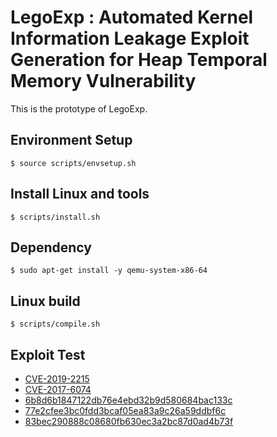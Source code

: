# LegoExp : Automated Kernel Information Leakage Exploit Generation for Heap Temporal Memory Vulnerability

This is the prototype of LegoExp.

## Environment Setup

```
$ source scripts/envsetup.sh
```

## Install Linux and tools

```
$ scripts/install.sh
```

## Dependency

```
$ sudo apt-get install -y qemu-system-x86-64
```

## Linux build

```
$ scripts/compile.sh
```

## Exploit Test

- [CVE-2019-2215](https://github.com/LegoExploit/LegoExp/tree/main/CVE-2019-2215)
- [CVE-2017-6074](https://github.com/LegoExploit/LegoExp/tree/main/CVE-2017-6074)
- [6b8d6b1847122db76e4ebd32b9d580684bac133c](https://github.com/LegoExploit/LegoExp/tree/main/6b8d6b)
- [77e2cfee3bc0fdd3bcaf05ea83a9c26a59ddbf6c](https://github.com/LegoExploit/LegoExp/tree/main/77e2cf)
- [83bec290888c08680fb630ec3a2bc87d0ad4b73f](https://github.com/LegoExploit/LegoExp/tree/main/83bec2)
